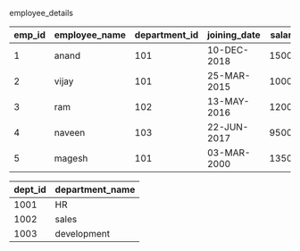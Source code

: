 employee_details

| emp_id | employee_name | department_id | joining_date | salary |
|--------|---------------|---------------|--------------|--------|
| 1      | anand         | 101           | 10-DEC-2018  | 15000  |
| 2      | vijay         | 101           | 25-MAR-2015  | 10000  |
| 3      | ram           | 102           | 13-MAY-2016  | 12000  |
| 4      | naveen        | 103           | 22-JUN-2017  | 9500   |
| 5      | magesh        | 101           | 03-MAR-2000  | 13500  |

| dept_id | department_name | 
|---------|-----------------|
| 1001    | HR              |      
| 1002    | sales           | 
| 1003    | development     |       
      



